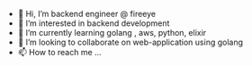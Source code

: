 - 👋 Hi, I’m backend engineer @ fireeye
- 👀 I’m interested in backend development
- 🌱 I’m currently learning golang , aws, python, elixir
- 💞️ I’m looking to collaborate on web-application using golang
- 📫 How to reach me ...

<!---
drive-deep/drive-deep is a ✨ special ✨ repository because its `README.md` (this file) appears on your GitHub profile.
You can click the Preview link to take a look at your changes.
--->
